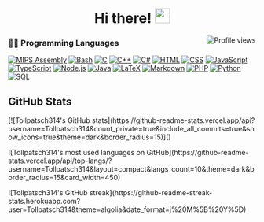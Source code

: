 <h1 align="center">
	Hi there! <img src="https://media.giphy.com/media/hvRJCLFzcasrR4ia7z/giphy.gif" width="30">
</h1>

<img src="https://gpvc.arturio.dev/Tollpatsch314" alt="Profile views" align='right'/> <a href="https://github.com/Tollpatsch314/Tollpatsch314/"> </a>

### 👨‍💻 Programming Languages
<p>
	<a href="https://github.com/search?q=user%3ATollpatsch314+language%3Aassembly"><img alt="MIPS Assembly" src="https://custom-icon-badges.herokuapp.com/badge/Assembly-525252.svg?logo=asm-hex&logoColor=white"></a>
	<a href="https://github.com/search?q=user%3ATollpatsch314+language%3Abash"><img alt="Bash" src="https://img.shields.io/badge/Bash-121011.svg?logo=gnu-bash&logoColor=white"></a>
	<a href="https://github.com/search?q=user%3ATollpatsch314+language%3Ac"><img alt="C" src="https://custom-icon-badges.herokuapp.com/badge/C-03599C.svg?logo=c-in-hexagon&logoColor=white"></a>
	<a href="https://github.com/search?q=user%3ATollpatsch314+language%3Acpp"><img alt="C++" src="https://custom-icon-badges.herokuapp.com/badge/C++-9C033A.svg?logo=cpp2&logoColor=white"></a>
	<a href="https://github.com/search?q=user%3ATollpatsch314+language%3Acsharp"><img alt="C#" src="https://custom-icon-badges.herokuapp.com/badge/C%23-68217A.svg?logo=cs2&logoColor=white"></a>
		<a href="https://github.com/search?q=user%3ATollpatsch314+language%3Ahtml"><img alt="HTML" src="https://img.shields.io/badge/HTML-E34F26.svg?logo=html5&logoColor=white"></a>
	<a href="https://github.com/search?q=user%3ATollpatsch314+language%3Acss"><img alt="CSS" src="https://img.shields.io/badge/CSS-1572B6.svg?logo=css3&logoColor=white"></a>
	<a href="https://github.com/search?q=user%3ATollpatsch314+language%3Ajavascript"><img alt="JavaScript" src="https://img.shields.io/badge/JavaScript-F7DF1E.svg?logo=javascript&logoColor=black"></a>
	<a href="https://github.com/search?q=user%3ATollpatsch314+language%3AtypeScript"><img alt="TypeScript" src="https://img.shields.io/badge/TypeScript-007ACC.svg?logo=typescript&logoColor=white"></a>
	<a href="https://github.com/search?q=user%3ATollpatsch314+language%3Ajavascript"><img alt="Node.js" src="https://img.shields.io/badge/Node.js-43853D.svg?logo=node.js&logoColor=white"></a>
    <a href="https://github.com/search?q=user%3ATollpatsch314+language%3Ajava"><img alt="Java" src="https://custom-icon-badges.herokuapp.com/badge/Java-007396.svg?logo=java&logoColor=white"></a>
    <a href="https://github.com/search?q=user%3ATollpatsch314+language%3Atex"><img alt="LaTeX" src="https://img.shields.io/badge/LaTeX-008080.svg?logo=LaTeX&logoColor=white"></a>
    <a href="https://github.com/search?q=user%3ATollpatsch314+language%3Amarkdown"><img alt="Markdown" src="https://img.shields.io/badge/Markdown-000000.svg?logo=markdown&logoColor=white"></a>
    <a href="https://github.com/search?q=user%3ATollpatsch314+language%3Aphp"><img alt="PHP" src="https://img.shields.io/badge/PHP-777BB4.svg?logo=php&logoColor=white"></a>
    <a href="https://github.com/search?q=user%3ATollpatsch314+language%3Apython"><img alt="Python" src="https://img.shields.io/badge/Python-14354C.svg?logo=python&logoColor=white"></a>
    <a href="https://github.com/search?q=user%3ATollpatsch314+language%3Asql"><img alt="SQL" src="https://custom-icon-badges.herokuapp.com/badge/SQL-025E8C.svg?logo=database&logoColor=white"></a>
</p>

## GitHub Stats
<p> [![Tollpatsch314's GitHub stats](https://github-readme-stats.vercel.app/api?username=Tollpatsch314&count_private=true&include_all_commits=true&show_icons=true&theme=dark&border_radius=15)]() </p>
<p> ![Tollpatsch314's most used languages on GitHub](https://github-readme-stats.vercel.app/api/top-langs/?username=Tollpatsch314&layout=compact&langs_count=10&theme=dark&border_radius=15&card_width=450) </p>
<p> ![Tollpatsch314's GitHub streak](https://github-readme-streak-stats.herokuapp.com?user=Tollpatsch314&theme=algolia&date_format=j%20M%5B%20Y%5D) </p>
